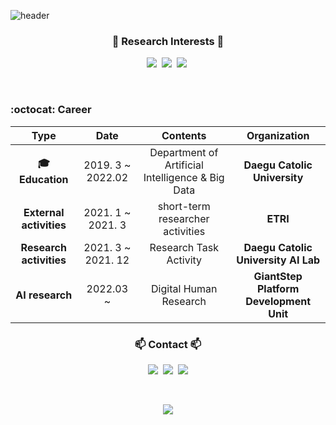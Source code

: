 ![header](https://capsule-render.vercel.app/api?type=soft&color=auto&height=150&section=header&text=GeonKim&fontSize=80&animation=twinkling)

<h3 align="center">🧸 Research Interests 🧸</h3>

<p align="center">
  <img src="https://img.shields.io/badge/Computer Vision-3766AB?style=flat-square&logo=&logoColor=white"/></a>&nbsp 
  <img src="https://img.shields.io/badge/Digital Human-A8B9CC?style=flat-square&logo=&logoColor=white"/></a>&nbsp
  <img src="https://img.shields.io/badge/Multimodal-11B48A?style=flat-square&logo=#FCC624&logoColor=white"/></a>&nbsp
</p>

<br>

### :octocat: Career

| **Type** | **Date** | **Contents** | **Organization** |
|:--------:|:--------:|:--------:|:--------:|
| **:mortar_board: Education** | 2019. 3 ~   2022.02 | Department of Artificial Intelligence & Big Data | **Daegu Catolic University** |
| **External activities** | 2021. 1 ~   2021. 3 | short-term researcher activities | **ETRI** |
| **Research activities** | 2021. 3 ~  2021. 12| Research Task Activity | **Daegu Catolic University AI Lab** |
| **AI research** | 2022.03 ~ | Digital Human Research | **GiantStep Platform Development Unit** |

<h3 align="center"> 📫 Contact 📫 </h3>
<p align="center">
  <a href="https://zealous-taker-473.notion.site/Dashboard-71e00a10726a47f088f6d705cc90f9b4/"><img src="https://img.shields.io/badge/Notion-11B48A?style=flat-square&logo=Vimeo&logoColor=white&link=https://geonkimdcu.github.io/"/></a>&nbsp
  <a href="https://www.instagram.com/geon._.0428/"><img src="https://img.shields.io/badge/Instagram-E4405F?style=flat-square&logo=Instagram&logoColor=white&link=https://www.instagram.com/geon._.0428"/></a>&nbsp
  <a href="mailto:geon0599@naver.com"><img src="https://img.shields.io/badge/Gmail-d14836?style=flat-square&logo=Gmail&logoColor=white&link=geon0599@naver.com"/></a>
</p>
<br>

<p align="center">
  <a href="https://hits.seeyoufarm.com"><img src="https://hits.seeyoufarm.com/api/count/incr/badge.svg?url=https%3A%2F%2Fgithub.com%2FGeonKimdcu&count_bg=%23ED6DA3&title_bg=%2386757wE&icon=&icon_color=%23E1DEDE&title=hits&edge_flat=false"/></a>
</p>
